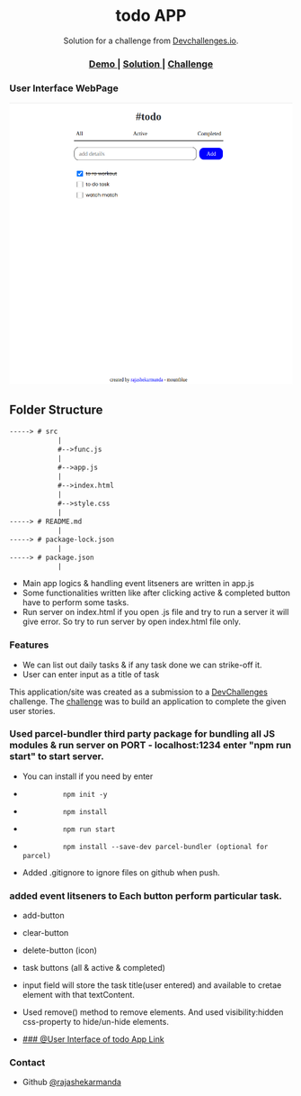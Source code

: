 <h1 align="center">todo APP</h1>

<div align="center">
   Solution for a challenge from  <a href="http://devchallenges.io" target="_blank">Devchallenges.io</a>.
</div>

<div align="center">
  <h3>
    <a href="https://rajashekarmandatodoapp.netlify.app/">
      Demo
    </a>
    <span> | </span>
    <a href="https://github.com/Rajashekarmanda/todosApp.git">
      Solution
    </a>
    <span> | </span>
    <a href="https://www.figma.com/file/SClDA1weEGA3Mo8Is8Sbf2/todo?node-id=0-1&t=PXUdB6qboaGptbLX-0">
      Challenge
    </a>
  </h3>
</div>

### User Interface WebPage
![](resource/image.png)



## Folder Structure
    
    -----> # src
                |
                #-->func.js
                |
                #-->app.js
                |
                #-->index.html
                |
                #-->style.css
                |
    -----> # README.md
                |
    -----> # package-lock.json
                |
    -----> # package.json
                |

* Main app logics & handling event litseners are written in app.js
* Some functionalities written like after clicking active & completed button have to perform some tasks.
* Run server on index.html if you open .js file and try to run a server it will give error. So try to run server by open index.html file only.

### Features
* We can list out daily tasks & if any task done we can strike-off it. 
* User can enter input as a title of task

This application/site was created as a submission to a [DevChallenges](https://devchallenges.io/challenges) challenge. The [challenge](https://devchallenges.io/challenges/hH6PbOHBdPm6otzw2De5) was to build an application to complete the given user stories.

### Used parcel-bundler third party package for bundling all JS modules & run server on PORT - localhost:1234 enter "npm run start" to start server.
* You can install if you need by enter
*               npm init -y  
*               npm install 
*               npm run start 
*               npm install --save-dev parcel-bundler (optional for parcel)

* Added .gitignore to ignore files on github when push.

### added event litseners to Each button perform particular task.
* add-button
* clear-button
* delete-button (icon)
* task buttons (all & active & completed) 

* input field will store the task title(user entered) and available to cretae element with that textContent.

* Used remove() method to remove elements. And used visibility:hidden css-property to hide/un-hide elements.

* <a href="resource/Screenshot from 2023-03-21 16-06-22.png">### @User Interface of todo App Link</a>

### Contact

* Github [@rajashekarmanda](https://github.com/Rajashekarmanda)
